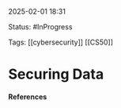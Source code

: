 
2025-02-01 18:31

Status: #InProgress

Tags: [[cybersecurity]] [[CS50]]
# Securing Data





#### References
